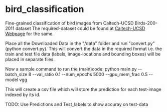 # bird_classification
Fine-grained classification of bird images from Caltech-UCSD Birds-200-2011 dataset
The required-dataset could be found at [Caltech-UCSD Webpage](http://www.vision.caltech.edu/visipedia/CUB-200-2011.html) for the same.

Place all the Downloaded Data in the "/data" folder and run "convert.py" (python convert.py). This will convert the data in the required format i.e. the train and test file data (labels, image-locations and bounding boxes) will be placed in separate files.

Now a sample command to run the (main)code:
python main.py  --batch_size 8 --val_ratio 0.1 --num_epochs 5000 --gpu_mem_frac 0.5 --model vgg

This will create a csv file which will store the prediction for each test-image indexed by its id.

TODO: Use Predictions and Test_labels to show accuray on test-data
